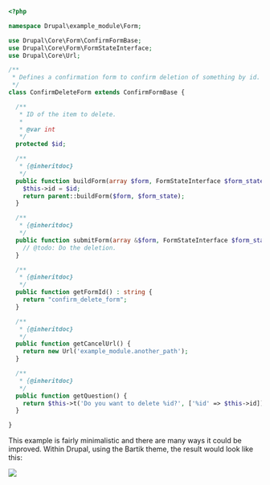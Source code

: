 ```php
<?php

namespace Drupal\example_module\Form;

use Drupal\Core\Form\ConfirmFormBase;
use Drupal\Core\Form\FormStateInterface;
use Drupal\Core\Url;

/**
 * Defines a confirmation form to confirm deletion of something by id.
 */
class ConfirmDeleteForm extends ConfirmFormBase {

  /**
   * ID of the item to delete.
   *
   * @var int
   */
  protected $id;

  /**
   * {@inheritdoc}
   */
  public function buildForm(array $form, FormStateInterface $form_state, string $id = NULL) {
    $this->id = $id;
    return parent::buildForm($form, $form_state);
  }

  /**
   * {@inheritdoc}
   */
  public function submitForm(array &$form, FormStateInterface $form_state) {
    // @todo: Do the deletion.
  }

  /**
   * {@inheritdoc}
   */
  public function getFormId() : string {
    return "confirm_delete_form";
  }

  /**
   * {@inheritdoc}
   */
  public function getCancelUrl() {
    return new Url('example_module.another_path');
  }

  /**
   * {@inheritdoc}
   */
  public function getQuestion() {
    return $this->t('Do you want to delete %id?', ['%id' => $this->id]);
  }

}
```

This example is fairly minimalistic and there are many ways it could be improved. Within Drupal, using the Bartik theme, the result would look like this:

![](https://www.drupal.org/files/ConfirmFormBase_Example.png)